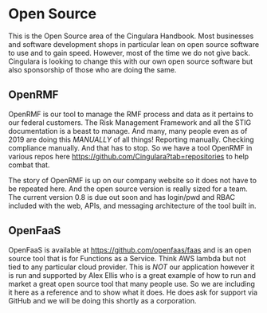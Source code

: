 # Open Source
This is the Open Source area of the Cingulara Handbook. Most businesses and software development shops in particular lean on open source software to use and to gain speed. However, most of the time we do not give back. Cingulara is looking to change this with our own open source software but also sponsorship of those who are doing the same.

## OpenRMF
OpenRMF is our tool to manage the RMF process and data as it pertains to our federal customers. The Risk Management Framework and all the STIG documentation is a beast to manage. And many, many people even as of 2019 are doing this *MANUALLY* of all things! Reporting manually. Checking compliance manually. And that has to stop. So we have a tool OpenRMF in various repos here https://github.com/Cingulara?tab=repositories to help combat that.

The story of OpenRMF is up on our company website so it does not have to be repeated here. And the open source version is really sized for a team. The current version 0.8 is due out soon and has login/pwd and RBAC included with the web, APIs, and messaging architecture of the tool built in. 

## OpenFaaS
OpenFaaS is available at https://github.com/openfaas/faas and is an open source tool that is for Functions as a Service. Think AWS lambda but not tied to any particular cloud provider. This is *NOT* our application however it is run and supported by Alex Ellis who is a great example of how to run and market a great open source tool that many people use. So we are including it here as a reference and to show what it does. He does ask for support via GitHub and we will be doing this shortly as a corporation. 